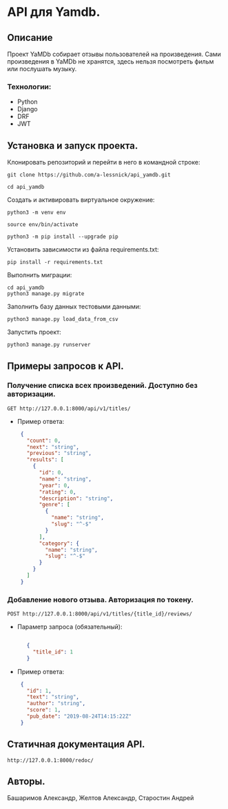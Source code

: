 # API для Yamdb.
## Описание
Проект YaMDb собирает отзывы пользователей на произведения. 
Сами произведения в YaMDb не хранятся, здесь нельзя посмотреть фильм или послушать музыку.

### Технологии:
<ul>
    <li>Python</li>
    <li>Django</li>
    <li>DRF</li>
    <li>JWT</li>
</ul>

## Установка и запуск проекта.

Клонировать репозиторий и перейти в него в командной строке:

```
git clone https://github.com/a-lessnick/api_yamdb.git
```

```
cd api_yamdb
```

Cоздать и активировать виртуальное окружение:

```
python3 -m venv env
```

```
source env/bin/activate
```

```
python3 -m pip install --upgrade pip
```

Установить зависимости из файла requirements.txt:

```
pip install -r requirements.txt
```

Выполнить миграции:

```
cd api_yamdb
python3 manage.py migrate
```

Заполнить базу данных тестовыми данными:

```
python3 manage.py load_data_from_csv
```

Запустить проект:

```
python3 manage.py runserver
```


## Примеры запросов к API.

### Получение списка всех произведений. Доступно без авторизации.
   `GET http://127.0.0.1:8000/api/v1/titles/`
* Пример ответа:
   ```json
    {
      "count": 0,
      "next": "string",
      "previous": "string",
      "results": [
        {
          "id": 0,
          "name": "string",
          "year": 0,
          "rating": 0,
          "description": "string",
          "genre": [
            {
              "name": "string",
              "slug": "^-$"
            }
          ],
          "category": {
            "name": "string",
            "slug": "^-$"
          }
        }
      ]
    }
   ```
### Добавление нового отзыва. Авторизация по токену.
   `POST http://127.0.0.1:8000/api/v1/titles/{title_id}/reviews/`
   
* Параметр запроса (обязательный):
   ```json
   
      {
        "title_id": 1 
      }
   ```
* Пример ответа:
   ```json
    {
      "id": 1,
      "text": "string",
      "author": "string",
      "score": 1,
      "pub_date": "2019-08-24T14:15:22Z"
    }
   ```

## Статичная документация API.

```
http://127.0.0.1:8000/redoc/
```

## Авторы.

Башаримов Александр,
Желтов Александр,
Старостин Андрей